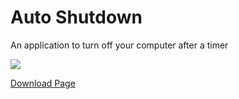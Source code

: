 # Auto Shutdown

An application to turn off your computer after a timer

[![](http://i.imgur.com/hwZUMQd.gif)](https://github.com/mccxiv/auto-shutdown/releases)

[Download Page](https://github.com/mccxiv/auto-shutdown/releases)